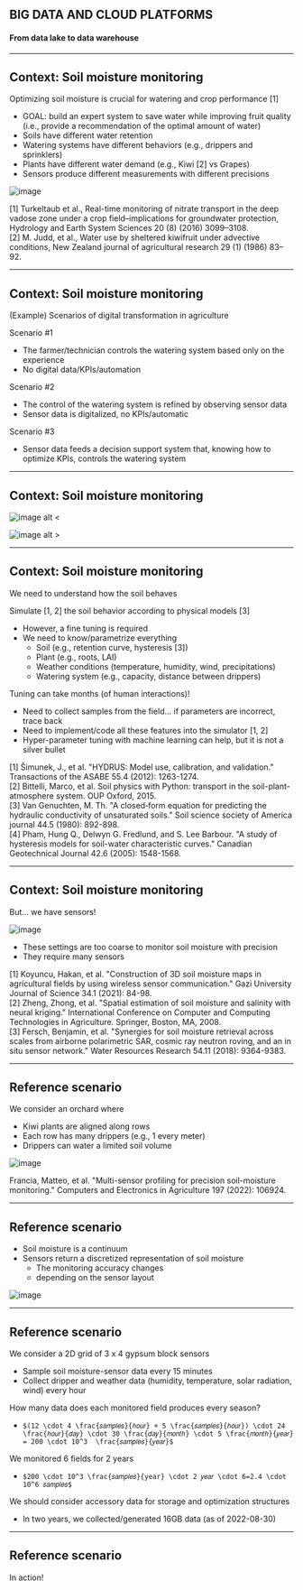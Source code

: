 ## BIG DATA AND CLOUD PLATFORMS
#### From data lake to data warehouse

---

## Context: Soil moisture monitoring

Optimizing soil moisture is crucial for watering and crop performance [1]
- GOAL: build an expert system to save water while improving fruit quality (i.e., provide a recommendation of the optimal amount of water)
- Soils have different water retention
- Watering systems have different behaviors (e.g., drippers and sprinklers)
- Plants have different water demand (e.g., Kiwi [2] vs Grapes)
- Sensors produce different measurements with different precisions

![image](https://user-images.githubusercontent.com/18005592/210408386-64c1722a-5c12-413c-b911-2df03561b24d.png)

<p class="footnote">
[1] Turkeltaub et al., Real-time monitoring of nitrate transport in the deep vadose zone under a crop field–implications for groundwater protection, Hydrology and Earth System Sciences 20 (8) (2016) 3099–3108.
<br/>
[2] M. Judd, et al., Water use by sheltered kiwifruit under advective conditions, New Zealand journal of agricultural research 29 (1) (1986) 83–92.
</p>

---

## Context: Soil moisture monitoring

(Example) Scenarios of digital transformation in agriculture

Scenario #1
- The farmer/technician controls the watering system based only on the experience
- No digital data/KPIs/automation

Scenario #2
- The control of the watering system is refined by observing sensor data
- Sensor data is digitalized, no KPIs/automatic

Scenario #3
- Sensor data feeds a decision support system that, knowing how to optimize KPIs, controls the watering system

---

## Context: Soil moisture monitoring

![image alt <](https://user-images.githubusercontent.com/18005592/210408736-be8c1bd8-63cb-4480-94d9-e7743f976f7f.png)

![image alt >](https://user-images.githubusercontent.com/18005592/210408789-86840449-4d60-498a-9107-ebd4cd9919f0.png)

---

## Context: Soil moisture monitoring

We need to understand how the soil behaves

Simulate [1, 2] the soil behavior according to physical models [3]
  - However, a fine tuning is required
  - We need to know/parametrize everything
    - Soil (e.g., retention curve, hysteresis [3])
    - Plant (e.g., roots, LAI)
    - Weather conditions (temperature, humidity, wind, precipitations)
    - Watering system (e.g., capacity, distance between drippers)

Tuning can take months (of human interactions)!
  - Need to collect samples from the field… if parameters are incorrect, trace back
  - Need to implement/code all these features into the simulator [1, 2]
  - Hyper-parameter tuning with machine learning can help, but it is not a silver bullet

<p class="footnote">
[1] Šimunek, J., et al. "HYDRUS: Model use, calibration, and validation." Transactions of the ASABE 55.4 (2012): 1263-1274.
<br/>
[2] Bittelli, Marco, et al. Soil physics with Python: transport in the soil-plant-atmosphere system. OUP Oxford, 2015.
<br/>
[3] Van Genuchten, M. Th. "A closed‐form equation for predicting the hydraulic conductivity of unsaturated soils." Soil science society of America journal 44.5 (1980): 892-898.
<br/>
[4] Pham, Hung Q., Delwyn G. Fredlund, and S. Lee Barbour. "A study of hysteresis models for soil-water characteristic curves." Canadian Geotechnical Journal 42.6 (2005): 1548-1568.
</p>

---

## Context: Soil moisture monitoring

But... we have sensors!

![image](https://user-images.githubusercontent.com/18005592/210409279-0411db26-140a-41f3-b288-9abb2434b007.png)

- These settings are too coarse to monitor soil moisture with precision
- They require many sensors

<p class="footnote">
[1] Koyuncu, Hakan, et al. "Construction of 3D soil moisture maps in agricultural fields by using wireless sensor communication." Gazi University Journal of Science 34.1 (2021): 84-98.
<br/>
[2] Zheng, Zhong, et al. "Spatial estimation of soil moisture and salinity with neural kriging." International Conference on Computer and Computing Technologies in Agriculture. Springer, Boston, MA, 2008.
<br/>
[3] Fersch, Benjamin, et al. "Synergies for soil moisture retrieval across scales from airborne polarimetric SAR, cosmic ray neutron roving, and an in situ sensor network." Water Resources Research 54.11 (2018): 9364-9383.
</p>

---

## Reference scenario

We consider an orchard where 
- Kiwi plants are aligned along rows
- Each row has many drippers (e.g., 1 every meter)
- Drippers can water a limited soil volume

![image](https://user-images.githubusercontent.com/18005592/210409942-f9a4b74d-34db-480c-8cb1-21b79e8c8093.png)

<p class="footnote">
Francia, Matteo, et al. "Multi-sensor profiling for precision soil-moisture monitoring." Computers and Electronics in Agriculture 197 (2022): 106924.
</p>

---

## Reference scenario

- Soil moisture is a continuum
- Sensors return a discretized representation of soil moisture
  - The monitoring accuracy changes
  - depending on the sensor layout

![image](https://user-images.githubusercontent.com/18005592/210410076-65fbf16d-dc9a-44f2-8aa2-23854f451a55.png)


---

## Reference scenario

We consider a 2D grid of 3 x 4 gypsum block sensors
- Sample soil moisture-sensor data every 15 minutes
- Collect dripper and weather data (humidity, temperature, solar radiation, wind) every hour

How many data does each monitored field produces every season?
- `$(12 \cdot 4 \frac{𝑠𝑎𝑚𝑝𝑙𝑒𝑠}{ℎ𝑜𝑢𝑟} + 5 \frac{𝑠𝑎𝑚𝑝𝑙𝑒𝑠}{ℎ𝑜𝑢𝑟}) \cdot 24 \frac{ℎ𝑜𝑢𝑟}{𝑑𝑎𝑦} \cdot 30 \frac{𝑑𝑎𝑦}{𝑚𝑜𝑛𝑡ℎ} \cdot 5 \frac{𝑚𝑜𝑛𝑡ℎ}{𝑦𝑒𝑎𝑟} = 200 \cdot 10^3  \frac{𝑠𝑎𝑚𝑝𝑙𝑒𝑠}{𝑦𝑒𝑎𝑟}$`

We monitored 6 fields for 2 years
- `$200 \cdot 10^3 \frac{𝑠𝑎𝑚𝑝𝑙𝑒𝑠}{year} \cdot 2 𝑦𝑒𝑎𝑟 \cdot 6=2.4 \cdot 10^6 𝑠𝑎𝑚𝑝𝑙𝑒𝑠$`

We should consider accessory data for storage and optimization structures
- In two years, we collected/generated 16GB data (as of 2022-08-30)

---

## Reference scenario

In action!
